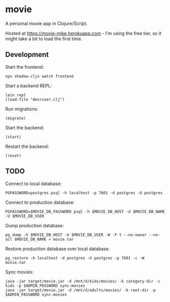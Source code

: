 # movie

A personal movie app in Clojure/Script.

Hosted at https://movie-mike.herokuapp.com - I'm using the free tier, so it might take a bit to load the first time.

## Development

Start the frontend:

```
npx shadow-cljs watch frontend
```

Start a backend REPL:

```
lein repl
(load-file "dev/user.clj")
```

Run migrations:

```
(migrate)
```

Start the backend:

```
(start)
```

Restart the backend:

```
(reset)
```

## TODO

Connect to local database:

```
PGPASSWORD=postgres psql -h localhost -p 7601 -d postgres -U postgres
```

Connect to production database:

```
PGPASSWORD=$MOVIE_DB_PASSWORD psql -h $MOVIE_DB_HOST -d $MOVIE_DB_NAME -U $MOVIE_DB_USER
```

Dump production database:

```
pg_dump -h $MOVIE_DB_HOST -U $MOVIE_DB_USER -W -F t --no-owner --no-acl $MOVIE_DB_NAME > movie.tar
```

Restore production database over local database:

```
pg_restore -h localhost -d postgres -U postgres -p 7601 -c -W movie.tar
```

Sync movies:

```
java -jar target/movie.jar -d /mnt/d/kids/movies/ -k category-dir -c kids -p $ADMIN_PASSWORD sync-movies
java -jar target/movie.jar -d /mnt/d/adults/movies/ -k root-dir -p $ADMIN_PASSWORD sync-movies
```

